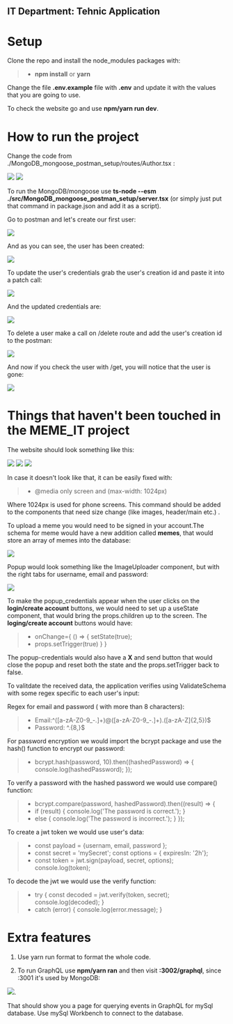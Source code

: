 ## IT Department: Tehnic Application

# Setup

Clone the repo and install the node_modules packages with:
>- <value>**npm install** or **yarn**</value>

Change the file **.env.example** file with **.env** and update it with the values that you are going to use.

To check the website go and use **npm/yarn run dev**. 

# How to run the project

Change the code from ./MongoDB_mongoose_postman_setup/routes/Author.tsx :

 <img src="./public/images/router1.png">

 <img src="./public/images/router2.png">

 To run the MongoDB/mongoose use **ts-node --esm ./src/MongoDB_mongoose_postman_setup/server.tsx** (or simply just put that command in package.json and add it as a script).

 Go to postman and let's create our first user:

 <img src="./public/images/postman1.png">

And as you can see, the user has been created:

 <img src="./public/images/postman2.png">

 To update the user's credentials grab the user's creation id and paste it into a patch call:

 <img src="./public/images/postman3.png">

 And the updated credentials are:

 <img src="./public/images/postman4.png">

 To delete a user make a call on /delete route and add the user's creation id to the postman:

 <img src="./public/images/postman5.png">

 And now if you check the user with /get, you will notice that the user is gone:

 <img src="./public/images/postman6.png">

# Things that haven't been touched in the MEME_IT project

The website should look something like this:

<img src="./public/images/image1.png"/>

<img src="./public/images/image2.png"/>

<img src="./public/images/image3.png"/>

In case it doesn't look like that, it can be easily fixed with:
>- <value> @media only screen and (max-width: 1024px)

 Where 1024px is used for phone screens. This command should be added to the components that need size change (like images, header/main etc.) .

 To upload a meme you would need to be signed in your account.The schema for meme would have a new addition called **memes**, that would store an array of memes into the database:

 <img src="./public/images/new_schema.png">

 Popup would look something like the ImageUploader component, but with the right tabs for username, email and password:

 <img src="./public/images/popup_credentials.png">

 To make the popup_credentials appear when the user clicks on the **login/create account** buttons, we would need to set up a useState component, that would bring the props.children up to the screen. The **loging/create account**  buttons would have:

 >- <value> onChange={ () => { setState(true);
 >- <value> props.setTrigger(true) } }

 The popup-credentials would also have a **X** and send button that would close the popup and reset both the state and the props.setTrigger back to false.

 To valitdate the received data, the application verifies using ValidateSchema with some regex specific to each user's input:

 Regex for email and password ( with more than 8 characters):

 >- <value>Email:^([a-zA-Z0-9_\-\.]+)@([a-zA-Z0-9_\-\.]+)\.([a-zA-Z]{2,5})$
 >- <value>Password: ^.{8,}$

 For password encryption we would import the bcrypt package and use the hash() function to encrypt our password:

 >- <value>bcrypt.hash(password, 10).then((hashedPassword) => { console.log(hashedPassword); });

 To verify a password with the hashed password we would use compare() function:
 >- <value>bcrypt.compare(password, hashedPassword).then((result) => {
 >- <value>if (result) { console.log('The password is correct.'); } 
 >- <value>else { console.log('The password is incorrect.'); } });

 To create a jwt token we would use user's data:
>- <value>  const payload = {usernam, email, password };
>- <value>  const secret = 'mySecret'; const options = { expiresIn: '2h'};
>- <value>  const token = jwt.sign(payload, secret, options); console.log(token);

To decode the jwt we would use the verify function:
>- <value> try { const decoded = jwt.verify(token, secret); console.log(decoded); }
>- <value> catch (error) { console.log(error.message); }

# Extra features

1. Use yarn run format to format the whole code.

2. To run GraphQL use **npm/yarn ran** and then visit **:3002/graphql**, since :3001 it's used by MongoDB:

<img src="./public/images/graphql_port.png">.

 That should show you a page for querying events in GraphQL for mySql database. Use mySql Workbench to connect to the database.